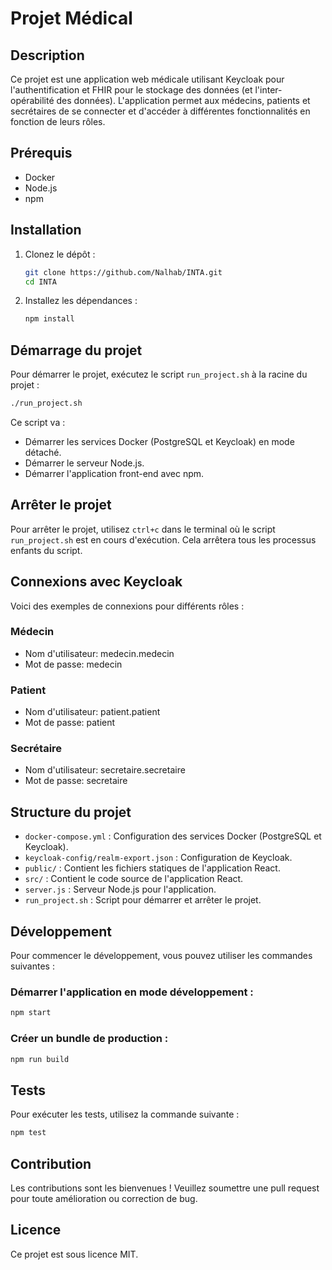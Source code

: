 # Projet Médical

## Description
Ce projet est une application web médicale utilisant Keycloak pour l'authentification et FHIR pour le stockage des données (et l'inter-opérabilité des données). L'application permet aux médecins, patients et secrétaires de se connecter et d'accéder à différentes fonctionnalités en fonction de leurs rôles.

## Prérequis
- Docker
- Node.js
- npm

## Installation
1. Clonez le dépôt :
    ```sh
    git clone https://github.com/Nalhab/INTA.git
    cd INTA
    ```

2. Installez les dépendances :
    ```sh
    npm install
    ```

## Démarrage du projet
Pour démarrer le projet, exécutez le script `run_project.sh` à la racine du projet :
```sh
./run_project.sh
```

Ce script va :
- Démarrer les services Docker (PostgreSQL et Keycloak) en mode détaché.
- Démarrer le serveur Node.js.
- Démarrer l'application front-end avec npm.

## Arrêter le projet
Pour arrêter le projet, utilisez `ctrl+c` dans le terminal où le script `run_project.sh` est en cours d'exécution. Cela arrêtera tous les processus enfants du script.

## Connexions avec Keycloak
Voici des exemples de connexions pour différents rôles :

### Médecin
- Nom d'utilisateur: medecin.medecin
- Mot de passe: medecin

### Patient
- Nom d'utilisateur: patient.patient
- Mot de passe: patient

### Secrétaire
- Nom d'utilisateur: secretaire.secretaire
- Mot de passe: secretaire

## Structure du projet
- `docker-compose.yml` : Configuration des services Docker (PostgreSQL et Keycloak).
- `keycloak-config/realm-export.json` : Configuration de Keycloak.
- `public/` : Contient les fichiers statiques de l'application React.
- `src/` : Contient le code source de l'application React.
- `server.js` : Serveur Node.js pour l'application.
- `run_project.sh` : Script pour démarrer et arrêter le projet.

## Développement
Pour commencer le développement, vous pouvez utiliser les commandes suivantes :

### Démarrer l'application en mode développement :
```sh
npm start
```

### Créer un bundle de production :
```sh
npm run build
```

## Tests
Pour exécuter les tests, utilisez la commande suivante :
```sh
npm test
```

## Contribution
Les contributions sont les bienvenues ! Veuillez soumettre une pull request pour toute amélioration ou correction de bug.

## Licence
Ce projet est sous licence MIT.